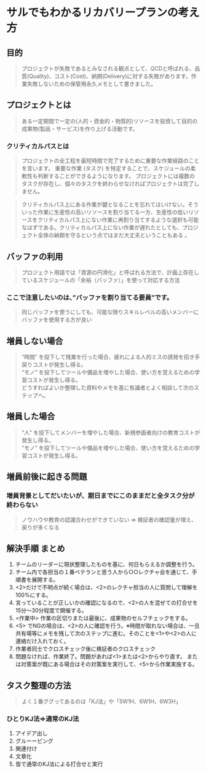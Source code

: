 
# サルでもわかるリカバリープランの考え方

## 目的  
> プロジェクトが失敗であるとみなされる観点として、QCDと呼ばれる、品質(Quality)、コスト(Cost)、納期(Delivery)に対する失敗があります。作業失敗しないための保管用永久メモとして書きました。  

## プロジェクトとは    
> ある一定期間で一定の(人的・資金的・物質的)リソースを投資して目的の成果物(製品・サービス)を作り上げる活動です。

### クリティカルパスとは  
>  プロジェクトの全工程を最短時間で完了するために重要な作業経路のことを言います。 重要な作業 (タスク) を特定することで、スケジュールの柔軟性も判断することができるようになります。 プロジェクトには複数のタスクが存在し、個々のタスクを終わらせなければプロジェクトは完了しません。

> クリティカルパス上にある作業が鍵となることを忘れてはいけない。そういった作業に生産性の高いリソースを割り当てる一方、生産性の低いリソースをクリティカルパス上にない作業に再割り当てするような選択も可能なはずである。クリティカルパス上にない作業が遅れたとしても、プロジェクト全体の納期を守るという点ではまだ大丈夫ということもある 。    

## バッファの利用  
> プロジェクト用語では「資源の円滑化」と呼ばれる方法で、計画上存在しているスケジュールの「余裕（バッファ）」を使って対応する方法  

###  ここで注意したいのは、”バッファを割り当てる要員”です。
> 同じバッファを使うにしても、可能な限りスキルレベルの高いメンバーにバッファを使用する方が良い  

## 増員しない場合
> “時間” を投下して残業を行った場合、疲れによる人的ミスの誘発を招き手戻りコストが発生し得る。  
> “モノ” を投下してツールや備品を増やした場合、使い方を覚えるための学習コストが発生し得る。    
> どうすればよいか整理した資料やメモを基に有識者とよく相談して次のステップへ。    

## 増員した場合
> “人” を投下してメンバーを増やした場合、新規参画者向けの教育コストが発生し得る。    
> “モノ” を投下してツールや備品を増やした場合、使い方を覚えるための学習コストが発生し得る。    

## 増員前後に起きる問題  
### 増員背景としてだいたいが、期日までにこのままだと全タスク分が終わらない  
> ノウハウや教育の認識合わせができていない  ⇒  検証者の確認量が増え、戻りが多くなる  

## 解決手順 まとめ    
1. チームのリーダーに現状整理したものを基に、何日もらえるか調整を行う。 
2. チーム内で各担当の１番ベテランと思う人から○○レクチャ会を通じて、手順書を展開する。
3. <2>だけで不明点が続く場合は、<2>のレクチャ担当の人に質問して理解を100%にする。  
4. 言っていることが正しいかの確認になるので、<2>の人を混ぜての打合せを15分～30分程度で開催する。  
5. <作業中>  作業の区切りまたは最後に、成果物のセルフチェックをする。  
6. <5> でNGの場合は、<2>の人に確認を行う。※時間が取れない場合は、一旦共有場等にメモを残して次のステップに進む。そのことを<1>や<2>の人に連絡だけ入れておく。  
7. 作業者同士でクロスチェック後に検証者のクロスチェック  
8. 問題なければ、作業終了。問題があれば<1>または<2>からやり直す。 または対策案が既にある場合はその対策案を実行して、<5>から作業実施する。  

## タスク整理の方法  
> よく１番ググってあるのは「KJ法」や「5W1H、6W1H、6W3H」    
 
### ひとりKJ法⇒通常のKJ法
1. アイデア出し  
2. グルーーピング  
3. 関連付け  
4. 文章化  
5. 皆で通常のKJ法による打合せと実行  





